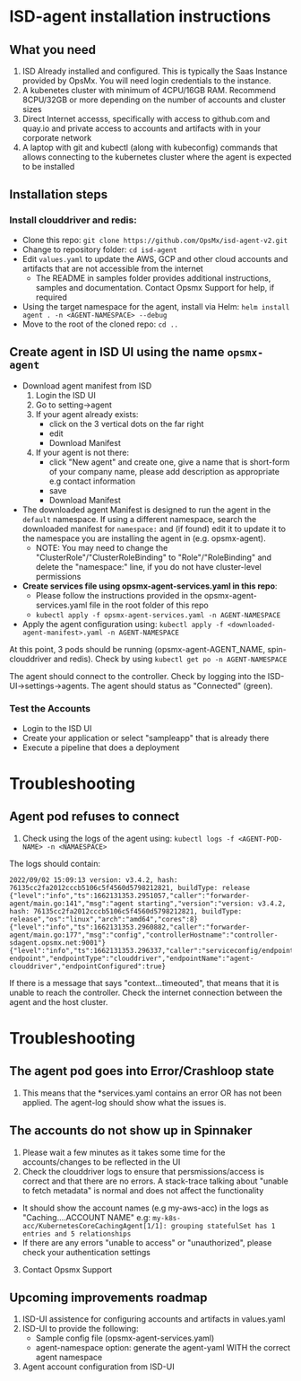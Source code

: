 # ISD-agent installation instructions

## What you need
1. ISD Already installed and configured. This is typically the Saas Instance provided by OpsMx. You will need login credentials to the instance.
2. A kubenetes cluster with minimum of 4CPU/16GB RAM. Recommend 8CPU/32GB or more depending on the number of accounts and cluster sizes
3. Direct Internet accesss, specifically with access to github.com and quay.io and private access to accounts and artifacts with in your corporate network
4. A laptop with git and kubectl (along with kubeconfig) commands that allows connecting to the kubernetes cluster where the agent is expected to be installed

## Installation steps
### Install clouddriver and redis: 
- Clone this repo: `git clone https://github.com/OpsMx/isd-agent-v2.git`
- Change to repository folder: `cd isd-agent` 
- Edit `values.yaml` to update the AWS, GCP and other cloud accounts and artifacts that are not accessible from the internet
  - The README in samples folder provides additional instructions, samples and documentation. Contact Opsmx Support for help, if required
- Using the target namespace for the agent, install via Helm: `helm install agent . -n <AGENT-NAMESPACE> --debug`
- Move to the root of the cloned repo: `cd ..` 
## Create agent in ISD UI using the name `opsmx-agent`
- Download agent manifest from ISD
  1. Login the ISD UI
  2. Go to setting->agent
  3. If your agent already exists:
      - click on the 3 vertical dots on the far right
      - edit
      - Download Manifest
  4. If your agent is not there:
      - click "New agent" and create one, give a name that is short-form of your company name, please add description as appropriate e.g contact information
      - save
      - Download Manifest
- The downloaded agent Manifest is designed to run the agent in the `default` namespace. If using a different namespace, search the downloaded manifest for `namespace:` and (if found) edit it to update it to the namespace you are installing the agent in (e.g. opsmx-agent).
  - NOTE: You may need to change the "ClusterRole"/"ClusterRoleBinding" to "Role"/"RoleBinding" and delete the "namespace:" line, if you do not have cluster-level permissions
- **Create services file using opsmx-agent-services.yaml in this repo**: 
   - Please follow the instructions provided in the opsmx-agent-services.yaml file in the root folder of this repo
   - `kubectl apply -f opsmx-agent-services.yaml -n AGENT-NAMESPACE`
- Apply the agent configuration using: `kubectl apply -f <downloaded-agent-manifest>.yaml -n AGENT-NAMESPACE`

At this point, 3 pods should be running (opsmx-agent-AGENT_NAME, spin-clouddriver and redis). Check by using 
`kubectl get po -n AGENT-NAMESPACE`
  
The agent should connect to the controller. Check by logging into the ISD-UI->settings->agents. The agent should status as "Connected" (green).
  
### Test the Accounts
- Login to the ISD UI
- Create your application or select "sampleapp" that is already there
- Execute a pipeline that does a deployment

# Troubleshooting
## Agent pod refuses to connect 
1. Check using the logs of the agent using:
`kubectl logs -f <AGENT-POD-NAME> -n <NAMAESPACE>`

The logs should contain:
```
2022/09/02 15:09:13 version: v3.4.2, hash: 76135cc2fa2012cccb5106c5f4560d5798212821, buildType: release {"level":"info","ts":1662131353.2951057,"caller":"forwarder-agent/main.go:141","msg":"agent starting","version":"version: v3.4.2, hash: 76135cc2fa2012cccb5106c5f4560d5798212821, buildType: release","os":"linux","arch":"amd64","cores":8} {"level":"info","ts":1662131353.2960882,"caller":"forwarder-agent/main.go:177","msg":"config","controllerHostname":"controller-sdagent.opsmx.net:9001"} {"level":"info","ts":1662131353.296337,"caller":"serviceconfig/endpoints.go:99","msg":"adding endpoint","endpointType":"clouddriver","endpointName":"agent-clouddriver","endpointConfigured":true}
```

If there is a message that says "context...timeouted", that means that it is unable to reach the controller. Check the internet connection between the agent and the host cluster.

# Troubleshooting

## The agent pod goes into Error/Crashloop state
1. This means that the *services.yaml contains an error OR has not been applied. The agent-log should show what the issues is.

## The accounts do not show up in Spinnaker
1. Please wait a few minutes as it takes some time for the accounts/changes to be reflected in the UI
2. Check the clouddriver logs to ensure that persmissions/access is correct and that there are no errors. A stack-trace talking about "unable to fetch metadata" is normal and does not affect the functionality
  - It should show the account names (e.g my-aws-acc) in the logs as "Caching....ACCOUNT NAME" e.g: `my-k8s-acc/KubernetesCoreCachingAgent[1/1]: grouping statefulSet has 1 entries and 5 relationships` 
  - If there are any errors "unable to access" or "unauthorized", please check your authentication settings
3. Contact Opsmx Support  
  
## Upcoming improvements roadmap
1. ISD-UI assistence for configuring accounts and artifacts in values.yaml
2. ISD-UI to provide the following:
    - Sample config file (opsmx-agent-services.yaml)
    - agent-namespace option: generate the agent-yaml WITH the correct agent namespace
3. Agent account configuration from ISD-UI
